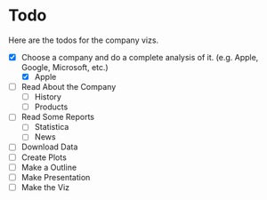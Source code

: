 # Todo

Here are the todos for the company vizs.

- [x] Choose a company and do a complete analysis of it. (e.g. Apple, Google, Microsoft, etc.)
  - [x] Apple
- [ ] Read About the Company
  - [ ] History
  - [ ] Products
- [ ] Read Some Reports
  - [ ] Statistica
  - [ ] News
- [ ] Download Data
- [ ] Create Plots
- [ ] Make a Outline
- [ ] Make Presentation
- [ ] Make the Viz
